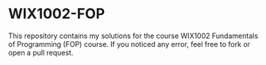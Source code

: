 # WIX1002-FOP
This repository contains my solutions for the course WIX1002 Fundamentals of Programming (FOP) course. If you noticed any error, feel free to fork or open a pull request. 
